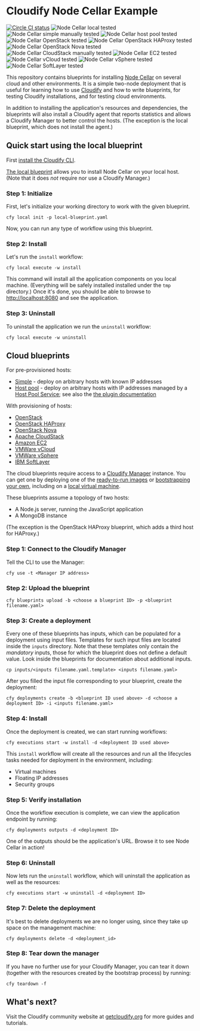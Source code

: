 Cloudify Node Cellar Example
============================

[![Circle CI status](https://circleci.com/gh/cloudify-cosmo/cloudify-nodecellar-example/tree/master.svg?&style=shield)](https://circleci.com/gh/cloudify-cosmo/cloudify-nodecellar-example/tree/master)
![Node Cellar local tested](http://img.shields.io/badge/nodecellar--local-tested-green.svg)
![Node Cellar simple manually tested](http://img.shields.io/badge/nodecellar--simple-manually--tested-yellow.svg)
![Node Cellar host pool tested](http://img.shields.io/badge/nodecellar--host--pool-tested-green.svg)
![Node Cellar OpenStack tested](http://img.shields.io/badge/nodecellar--openstack-tested-green.svg)
![Node Cellar OpenStack HAProxy tested](http://img.shields.io/badge/nodecellar--openstack--haproxy--net-tested-green.svg)
![Node Cellar OpenStack Nova tested](http://img.shields.io/badge/nodecellar--openstack--nova--net-tested-green.svg)
![Node Cellar CloudStack manually tested](http://img.shields.io/badge/nodecellar--cloudstack-manually--tested-yellow.svg)
![Node Cellar EC2 tested](http://img.shields.io/badge/nodecellar--aws--ec2-tested-green.svg)
![Node Cellar vCloud tested](http://img.shields.io/badge/nodecellar--vcloud-tested-green.svg)
![Node Cellar vSphere tested](http://img.shields.io/badge/nodecellar--vcloud-tested-green.svg)
![Node Cellar SoftLayer tested](http://img.shields.io/badge/nodecellar--softlayer-tested-green.svg)

This repository contains blueprints for installing
[Node Cellar](http://coenraets.org/blog/2012/10/nodecellar-sample-application-with-backbone-js-twitter-bootstrap-node-js-express-and-mongodb/)
on several cloud and other environments. It is a simple two-node deployment that is useful for learning how to use [Cloudify](http://docs.getcloudify.org/3.4.0/intro/what-is-cloudify/) and how to write blueprints, for testing Cloudify installations, and for testing cloud environments. 

In addition to installing the application's resources and dependencies, the blueprints will also install a Cloudify agent that reports statistics and allows a Cloudify Manager to better control the hosts. (The exception is the local blueprint, which does not install the agent.)

## Quick start using the local blueprint

First [install the Cloudify CLI](http://docs.getcloudify.org/3.4.0/intro/installation/).

[The local blueprint](local-blueprint.yaml) allows you to install Node Cellar on your local host. (Note that it does _not_ require nor use a Cloudify Manager.)

### Step 1: Initialize

First, let's initialize your working directory to work with the given blueprint. 

    cfy local init -p local-blueprint.yaml

Now, you can run any type of workflow using this blueprint.

### Step 2: Install

Let's run the `install` workflow:

    cfy local execute -w install

This command will install all the application components on you local machine. (Everything will be safely installed installed under the `tmp` directory.) Once it's done, you should be able to browse to [http://localhost:8080](http://localhost:8080) and see the application.

### Step 3: Uninstall

To uninstall the application we run the `uninstall` workflow:

    cfy local execute -w uninstall

## Cloud blueprints

For pre-provisioned hosts:

- [Simple](simple-blueprint.yaml) - deploy on arbitrary hosts with known IP addresses
- [Host pool](host-pool-blueprint.yaml) - deploy on arbitrary hosts with IP addresses managed by a [Host Pool Service](https://github.com/cloudify-cosmo/cloudify-host-pool-service); see also the [the plugin documentation](http://docs.getcloudify.org/3.4.0/plugins/host-pool/)

With provisioning of hosts:

- [OpenStack](openstack-blueprint.yaml)
- [OpenStack HAProxy](openstack-haproxy-blueprint.yaml)
- [OpenStack Nova](openstack-nova-net-blueprint.yaml)
- [Apache CloudStack](cloudstack-blueprint.yaml)
- [Amazon EC2](aws-ec2-blueprint.yaml)
- [VMWare vCloud](vcloud-blueprint.yaml)
- [VMWare vSphere](vsphere-blueprint.yaml)
- [IBM SoftLayer](softlayer-blueprint.yaml)

The cloud blueprints require access to a [Cloudify Manager](http://docs.getcloudify.org/3.4.0/intro/cloudify-manager/) instance. You can get one by deploying one of the [ready-to-run images](http://docs.getcloudify.org/3.4.0/manager/manager-images/) or [bootstrapping your own](http://docs.getcloudify.org/3.4.0/manager/bootstrapping/), including on a [local virtual machine](http://docs.getcloudify.org/3.4.0/manager/getting-started/).

These blueprints assume a topology of two hosts:

- A Node.js server, running the JavaScript application
- A MongoDB instance

(The exception is the OpenStack HAProxy blueprint, which adds a third host for HAProxy.)

### Step 1: Connect to the Cloudify Manager

Tell the CLI to use the Manager:

    cfy use -t <Manager IP address>

### Step 2: Upload the blueprint

    cfy blueprints upload -b <choose a blueprint ID> -p <blueprint filename.yaml>

### Step 3: Create a deployment

Every one of these blueprints has inputs, which can be populated for a deployment using input files. Templates for such input files are located inside the `inputs` directory. Note that these templates only contain the _mandatory_ inputs, those for which the blueprint does not define a default value. Look inside the blueprints for documentation about additional inputs.

    cp inputs/<inputs filename.yaml.template> <inputs filename.yaml>

After you filled the input file corresponding to your blueprint, create the deployment:

    cfy deployments create -b <blueprint ID used above> -d <choose a deployment ID> -i <inputs filename.yaml>

### Step 4: Install

Once the deployment is created, we can start running workflows:

    cfy executions start -w install -d <deployment ID used above>

This `install` workflow will create all the resources and run all the lifecycles tasks needed for deployment in the environment, including:

- Virtual machines
- Floating IP addresses
- Security groups

### Step 5: Verify installation

Once the workflow execution is complete, we can view the application endpoint by running:

    cfy deployments outputs -d <deployment ID>

One of the outputs should be the application's URL. Browse it to see Node Cellar in action!

### Step 6: Uninstall

Now lets run the `uninstall` workflow, which will uninstall the application as well as the resources:

    cfy executions start -w uninstall -d <deployment ID>

### Step 7: Delete the deployment

It's best to delete deployments we are no longer using, since they take up space on the management machine:

    cfy deployments delete -d <deployment_id>

### Step 8: Tear down the manager

If you have no further use for your Cloudify Manager, you can tear it down (together with the resources created by the bootstrap process) by running:

    cfy teardown -f

## What's next?

Visit the Cloudify community website at [getcloudify.org](http://getcloudify.org) for more guides and tutorials.

